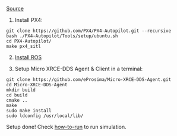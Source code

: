 

[Source](https://docs.px4.io/main/en/ros/ros2_comm.html)

1. Install PX4:

```
git clone https://github.com/PX4/PX4-Autopilot.git --recursive
bash ./PX4-Autopilot/Tools/setup/ubuntu.sh
cd PX4-Autopilot/
make px4_sitl
```

2. [Install ROS](https://github.com/hamidrezafahimi/insutiples/blob/main/os/ROS/ROS2/instructions/installation/ros-2-foxy-on-ubuntu-2020-extended.md)

3. Setup Micro XRCE-DDS Agent & Client in a terminal:

```
git clone https://github.com/eProsima/Micro-XRCE-DDS-Agent.git
cd Micro-XRCE-DDS-Agent
mkdir build
cd build
cmake ..
make
sudo make install
sudo ldconfig /usr/local/lib/
```

Setup done! Check [how-to-run](https://github.com/hamidrezafahimi/insutiples/blob/main/simulator/Gazebo/px4/ubuntu2022/run.md) to run simulation.



